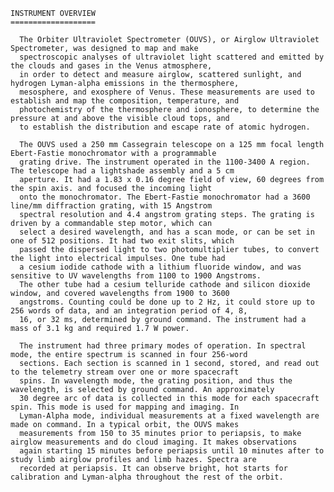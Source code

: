 
 
    INSTRUMENT OVERVIEW
    ===================
 
      The Orbiter Ultraviolet Spectrometer (OUVS), or Airglow Ultraviolet Spectrometer, was designed to map and make 
      spectroscopic analyses of ultraviolet light scattered and emitted by the clouds and gases in the Venus atmosphere, 
      in order to detect and measure airglow, scattered sunlight, and hydrogen Lyman-alpha emissions in the thermosphere, 
      mesosphere, and exosphere of Venus. These measurements are used to establish and map the composition, temperature, and 
      photochemistry of the thermosphere and ionosphere, to determine the pressure at and above the visible cloud tops, and 
      to establish the distribution and escape rate of atomic hydrogen.
 
      The OUVS used a 250 mm Cassegrain telescope on a 125 mm focal length Ebert-Fastie monochromator with a programmable 
      grating drive. The instrument operated in the 1100-3400 A region. The telescope had a lightshade assembly and a 5 cm 
      aperture. It had a 1.83 x 0.16 degree field of view, 60 degrees from the spin axis. and focused the incoming light 
      onto the monochromator. The Ebert-Fastie monochromator had a 3600 line/mm diffraction grating, with 15 Angstrom 
      spectral resolution and 4.4 angstrom grating steps. The grating is driven by a commandable step motor, which can 
      select a desired wavelength, and has a scan mode, or can be set in one of 512 positions. It had two exit slits, which 
      passed the dispersed light to two photomultiplier tubes, to convert the light into electrical impulses. One tube had 
      a cesium iodide cathode with a lithium fluoride window, and was sensitive to UV wavelengths from 1100 to 1900 Angstroms. 
      The other tube had a cesium telluride cathode and silicon dioxide window, and covered wavelengths from 1900 to 3600 
      angstroms. Counting could be done up to 2 Hz, it could store up to 256 words of data, and an integration period of 4, 8, 
      16, or 32 ms, determined by ground command. The instrument had a mass of 3.1 kg and required 1.7 W power.
 
      The instrument had three primary modes of operation. In spectral mode, the entire spectrum is scanned in four 256-word 
      sections. Each section is scanned in 1 second, stored, and read out to the telemetry stream over one or more spacecraft 
      spins. In wavelength mode, the grating position, and thus the wavelength, is selected by ground command. An approximately 
      30 degree arc of data is collected in this mode for each spacecraft spin. This mode is used for mapping and imaging. In 
      Lyman-Alpha mode, individual measurements at a fixed wavelength are made on command. In a typical orbit, the OUVS makes 
      measurements from 150 to 35 minutes prior to periapsis, to make airglow measurements and do cloud imaging. It makes observations 
      again starting 15 minutes before periapsis until 10 minutes after to study limb airglow profiles and limb hazes. Spectra are 
      recorded at periapsis. It can observe bright, hot starts for calibration and Lyman-alpha throughout the rest of the orbit.
        